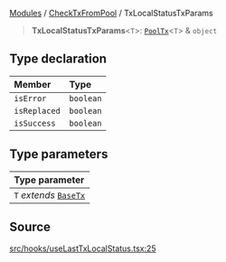 [Modules](../../README.md) / [CheckTxFromPool](../README.md) / TxLocalStatusTxParams

> **TxLocalStatusTxParams**\<`T`\>: [`PoolTx`](../../Transactions/Slice/type-aliases/PoolTx.md)\<`T`\> & `object`

## Type declaration

| Member | Type |
| :------ | :------ |
| `isError` | `boolean` |
| `isReplaced` | `boolean` |
| `isSuccess` | `boolean` |

## Type parameters

| Type parameter |
| :------ |
| `T` *extends* [`BaseTx`](../../TransactionAdapters/types/type-aliases/BaseTx.md) |

## Source

[src/hooks/useLastTxLocalStatus.tsx:25](https://github.com/bgd-labs/fe-shared/blob/9fba57060d0d09d18d0564e6f8921c7206d93e88/src/hooks/useLastTxLocalStatus.tsx#L25)
